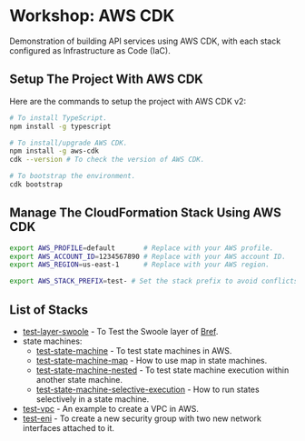 # Workshop: AWS CDK

Demonstration of building API services using AWS CDK, with each stack configured as Infrastructure as Code (IaC).

## Setup The Project With AWS CDK

Here are the commands to setup the project with AWS CDK v2:

```bash
# To install TypeScript.
npm install -g typescript

# To install/upgrade AWS CDK.
npm install -g aws-cdk
cdk --version # To check the version of AWS CDK.

# To bootstrap the environment.
cdk bootstrap
```

## Manage The CloudFormation Stack Using AWS CDK

```bash
export AWS_PROFILE=default       # Replace with your AWS profile.
export AWS_ACCOUNT_ID=1234567890 # Replace with your AWS account ID.
export AWS_REGION=us-east-1      # Replace with your AWS region.

export AWS_STACK_PREFIX=test- # Set the stack prefix to avoid conflicts with other stacks. Default is `test-`.
```

## List of Stacks

* [test-layer-swoole](docs/stack-layer-swoole.md) - To Test the Swoole layer of [Bref].
* state machines:
  * [test-state-machine](docs/stack-state-machine.md) - To test state machines in AWS.
  * [test-state-machine-map](docs/stack-state-machine-map.md) - How to use map in state machines.
  * [test-state-machine-nested](docs/stack-state-machine-nested.md) - To test state machine execution within another state machine.
  * [test-state-machine-selective-execution](docs/stack-state-machine-selective-execution.md) - How to run states selectively in a state machine.
* [test-vpc](docs/stack-vpc.md) - An example to create a VPC in AWS.
* [test-eni](docs/stack-eni.md) - To create a new security group with two new network interfaces attached to it.

[Bref]: https://bref.sh
